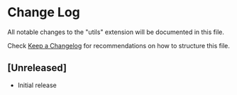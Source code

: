# Change Log

All notable changes to the "utils" extension will be documented in this file.

Check [Keep a Changelog](http://keepachangelog.com/) for recommendations on how to structure this file.

## [Unreleased]

- Initial release
